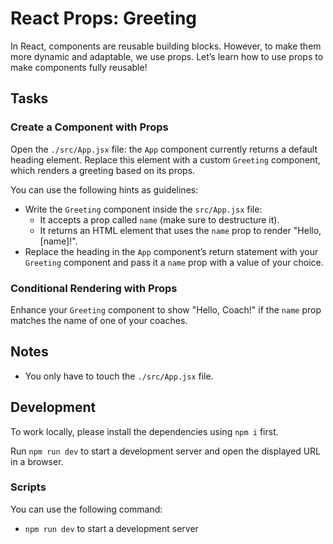 # React Props: Greeting

In React, components are reusable building blocks. However, to make them more dynamic and adaptable, we use props. Let’s learn how to use props to make components fully reusable!

## Tasks

### Create a Component with Props

Open the `./src/App.jsx` file: the `App` component currently returns a default heading element. Replace this element with a custom `Greeting` component, which renders a greeting based on its props.

You can use the following hints as guidelines:

- Write the `Greeting` component inside the `src/App.jsx` file:
  - It accepts a prop called `name` (make sure to destructure it).
  - It returns an HTML element that uses the `name` prop to render "Hello, [name]!".
- Replace the heading in the `App` component’s return statement with your `Greeting` component and pass it a `name` prop with a value of your choice.

### Conditional Rendering with Props

Enhance your `Greeting` component to show "Hello, Coach!" if the `name` prop matches the name of one of your coaches.

## Notes

- You only have to touch the `./src/App.jsx` file.

## Development

To work locally, please install the dependencies using `npm i` first.

Run `npm run dev` to start a development server and open the displayed URL in a browser.

### Scripts

You can use the following command:

- `npm run dev` to start a development server

